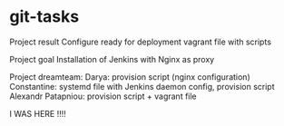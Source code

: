 # git-tasks

Project result
Configure ready for deployment vagrant file with scripts

Project goal 
Installation of Jenkins with Nginx as proxy

Project dreamteam:
Darya: provision script (nginx configuration)
Constantine: systemd file with Jenkins daemon config, provision script
Alexandr Patapniou: provision script + vagrant file


I WAS HERE !!!!
